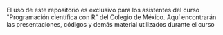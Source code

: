 El uso de este repositorio es exclusivo para los asistentes del curso "Programación científica con R" del Colegio de México.
Aquí encontrarán las presentaciones, códigos y demás material utilizados durante el curso
